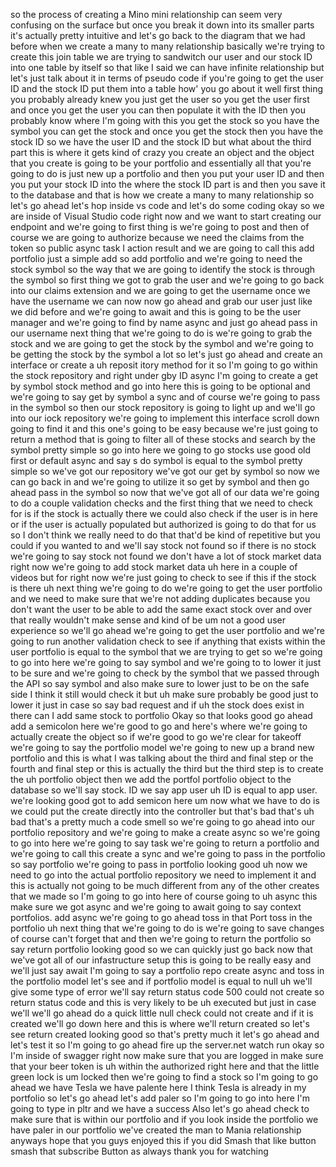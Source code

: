 so the process of creating a Mino mini relationship can seem very confusing on the surface but once you break it down into its smaller parts it's actually pretty intuitive and let's go back to the diagram that we had before when we create a many to many relationship basically we're trying to create this join table we are trying to sandwitch our user and our stock ID into one table by itself so that like I said we can have infinite relationship but let's just talk about it in terms of pseudo code if you're going to get the user ID and the stock ID put them into a table how' you go about it well first thing you probably already knew you just get the user so you get the user first and once you get the user you can then populate it with the ID then you probably know where I'm going with this you get the stock so you have the symbol you can get the stock and once you get the stock then you have the stock ID so we have the user ID and the stock ID but what about the third part this is where it gets kind of crazy you create an object and the object that you create is going to be your portfolio and essentially all that you're going to do is just new up a portfolio and then you put your user ID and then you put your stock ID into the where the stock ID part is and then you save it to the database and that is how we create a many to many relationship so let's go ahead let's hop inside vs code and let's do some coding okay so we are inside of Visual Studio code right now and we want to start creating our endpoint and we're going to first thing is we're going to post and then of course we are going to authorize because we need the claims from the token so public async task I action result and we are going to call this add portfolio just a simple add so add portfolio and we're going to need the stock symbol so the way that we are going to identify the stock is through the symbol so first thing we got to grab the user and we're going to go back into our claims extension and we are going to get the username once we have the username we can now now go ahead and grab our user just like we did before and we're going to await and this is going to be the user manager and we're going to find by name async and just go ahead pass in our username next thing that we're going to do is we're going to grab the stock and we are going to get the stock by the symbol and we're going to be getting the stock by the symbol a lot so let's just go ahead and create an interface or create a uh reposit itory method for it so I'm going to go within the stock repository and right under gby ID async I'm going to create a get by symbol stock method and go into here this is going to be optional and we're going to say get by symbol a sync and of course we're going to pass in the symbol so then our stock repository is going to light up and we'll go into our iock repository we're going to implement this interface scroll down going to find it and this one's going to be easy because we're just going to return a method that is going to filter all of these stocks and search by the symbol pretty simple so go into here we going to go stocks use good old first or default async and say s do symbol is equal to the symbol pretty simple so we've got our repository we've got our get by symbol so now we can go back in and we're going to utilize it so get by symbol and then go ahead pass in the symbol so now that we've got all of our data we're going to do a couple validation checks and the first thing that we need to check for is if the stock is actually there we could also check if the user is in here or if the user is actually populated but authorized is going to do that for us so I don't think we really need to do that that'd be kind of repetitive but you could if you wanted to and we'll say stock not found so if there is no stock we're going to say stock not found we don't have a lot of stock market data right now we're going to add stock market data uh here in a couple of videos but for right now we're just going to check to see if this if the stock is there uh next thing we're going to do we're going to get the user portfolio and we need to make sure that we're not adding duplicates because you don't want the user to be able to add the same exact stock over and over that really wouldn't make sense and kind of be um not a good user experience so we'll go ahead we're going to get the user portfolio and we're going to run another validation check to see if anything that exists within the user portfolio is equal to the symbol that we are trying to get so we're going to go into here we're going to say symbol and we're going to to lower it just to be sure and we're going to check by the symbol that we passed through the API so say symbol and also make sure to lower just to be on the safe side I think it still would check it but uh make sure probably be good just to lower it just in case so say bad request and if uh the stock does exist in there can I add same stock to portfolio Okay so that looks good go ahead add a semicolon here we're good to go and here's where we're going to actually create the object so if we're good to go we're clear for takeoff we're going to say the portfolio model we're going to new up a brand new portfolio and this is what I was talking about the third and final step or the fourth and final step or this is actually the third but the third step is to create the uh portfolio object then we add the portfol portfolio object to the database so we'll say stock. ID we say app user uh ID is equal to app user. we're looking good got to add semicon here um now what we have to do is we could put the create directly into the controller but that's bad that's uh bad that's a pretty much a code smell so we're going to go ahead into our portfolio repository and we're going to make a create async so we're going to go into here we're going to say task we're going to return a portfolio and we're going to call this create a sync and we're going to pass in the portfolio so say portfolio we're going to pass in portfolio looking good uh now we need to go into the actual portfolio repository we need to implement it and this is actually not going to be much different from any of the other creates that we made so I'm going to go into here of course going to uh async this make sure we got async and we're going to await going to say context portfolios. add async we're going to go ahead toss in that Port toss in the portfolio uh next thing that we're going to do is we're going to save changes of course can't forget that and then we're going to return the portfolio so say return portfolio looking good so we can quickly just go back now that we've got all of our infastructure setup this is going to be really easy and we'll just say await I'm going to say a portfolio repo create async and toss in the portfolio model let's see and if portfolio model is equal to null uh we'll give some type of error we'll say return status code 500 could not create so return status code and this is very likely to be uh executed but just in case we'll we'll go ahead do a quick little null check could not create and if it is created we'll go down here and this is where we'll return created so let's see return created looking good so that's pretty much it let's go ahead and let's test it so I'm going to go ahead fire up the server.net watch run okay so I'm inside of swagger right now make sure that you are logged in make sure that your beer token is uh within the authorized right here and that the little green lock is um locked then we're going to find a stock so I'm going to go ahead we have Tesla we have palente here I think Tesla is already in my portfolio so let's go ahead let's add paler so I'm going to go into here I'm going to type in pltr and we have a success Also let's go ahead check to make sure that is within our portfolio and if you look inside the portfolio we have paler in our portfolio we've created the man to Mania relationship anyways hope that you guys enjoyed this if you did Smash that like button smash that subscribe Button as always thank you for watching